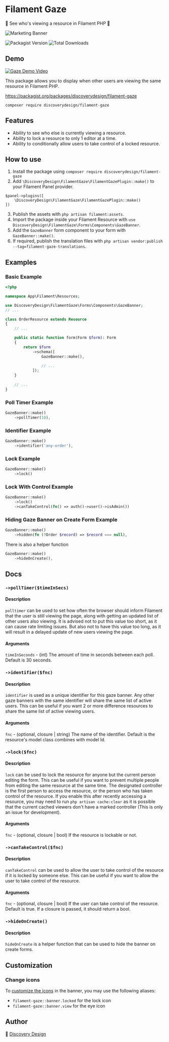 # Filament Gaze

👀 See who's viewing a resource in Filament PHP 🔭

![Marketing Banner](https://raw.githubusercontent.com/discoverydesign/filament-gaze/main/media/1.jpg)

![Packagist Version](https://img.shields.io/packagist/v/discoverydesign/filament-gaze.svg)
![Total Downloads](https://img.shields.io/packagist/dt/discoverydesign/filament-gaze.svg)

## Demo

[![Gaze Demo Video](https://github.com/user-attachments/assets/6839eaa7-25e5-4b4a-8272-44e24123a270)](https://www.loom.com/share/eb45fbb9088145888c066bb2d2303457?sid=64fdd7d4-0e53-4a01-a417-d73d1acf2439)

This package allows you to display when other users are viewing the same resource in Filament PHP.

https://packagist.org/packages/discoverydesign/filament-gaze

```
composer require discoverydesign/filament-gaze
```

## Features
- Ability to see who else is currently viewing a resource.
- Ability to lock a resource to only 1 editor at a time.
- Ability to conditionally allow users to take control of a locked resource.

## How to use
1. Install the package using `composer require discoverydesign/filament-gaze`
2. Add `\DiscoveryDesign\FilamentGaze\FilamentGazePlugin::make()` to your Filament Panel provider. 
```
$panel->plugins([
    \DiscoveryDesign\FilamentGaze\FilamentGazePlugin::make()
])
```
3. Publish the assets with `php artisan filament:assets`.
4. Import the package inside your Filament Resource with `use DiscoveryDesign\FilamentGaze\Forms\Components\GazeBanner`.
5. Add the `GazeBanner` form component to your form with `GazeBanner::make()`.
6. If required, publish the translation files with `php artisan vendor:publish --tag=filament-gaze-translations`.

## Examples

### Basic Example
```php
<?php

namespace App\Filament\Resources;

use DiscoveryDesign\FilamentGaze\Forms\Components\GazeBanner;
// ...

class OrderResource extends Resource
{
    // ...

    public static function form(Form $form): Form
    {
        return $form
            ->schema([
                GazeBanner::make(),
                    
                // ...
            ]);
    }
    
    // ...
}
```

### Poll Timer Example
```php
GazeBanner::make()
    ->pollTimer(10),
```

### Identifier Example
```php
GazeBanner::make()
    ->identifier('any-order'),
```

### Lock Example
```php
GazeBanner::make()
    ->lock()
```

### Lock With Control Example
```php
GazeBanner::make()
    ->lock()
    ->canTakeControl(fn() => auth()->user()->isAdmin())
```

### Hiding Gaze Banner on Create Form Example
```php
GazeBanner::make()
    ->hidden(fn (?Order $record) => $record === null),
```
There is also a helper function
```php
GazeBanner::make()
    ->hideOnCreate(),
```


## Docs

### `->pollTimer($timeInSecs)`

#### Description
`polltimer` can be used to set how often the browser should inform Filament that the user is still viewing the page, along with getting an updated list of other users also viewing. It is advised not to put this value too short, as it can cause rate limiting issues. But also not to have this value too long, as it will result in a delayed update of new users viewing the page.

#### Arguments
`timeInSeconds` - (int) The amount of time in seconds between each poll. Default is 30 seconds.

### `->identifier($fnc)`

#### Description
`identifier` is used as a unique identifier for this gaze banner. Any other gaze banners with the same identifier will share the same list of active users. This can be useful if you want 2 or more difference resources to share the same list of active viewing users.

#### Arguments
`fnc` - (optional, closure | string) The name of the identifier. Default is the resource's model class combines with model Id.

### `->lock($fnc)`

#### Description
`lock` can be used to lock the resource for anyone but the current person editing the form. This can be useful if you want to prevent multiple people from editing the same resource at the same time. The designated controller is the first person to access the resource, or the person who has taken control of the resource. If you enable this after recently accessing a resource, you may need to run `php artisan cache:clear` as it is possible that the current cached viewers don't have a marked controller (This is only an issue for development).

#### Arguments
`fnc` - (optional, closure | bool) If the resource is lockable or not.

### `->canTakeControl($fnc)`

#### Description
`canTakeControl` can be used to allow the user to take control of the resource if it is locked by someone else. This can be useful if you want to allow the user to take control of the resource.

#### Arguments
`fnc` - (optional, closure | bool) If the user can take control of the resource. Default is true. If a closure is passed, it should return a bool.

### `->hideOnCreate()`

#### Description
`hideOnCreate` is a helper function that can be used to hide the banner on create forms.

## Customization

### Change icons

To [customize the icons](https://filamentphp.com/docs/3.x/support/icons#replacing-the-default-icons) in the banner, you may use the following aliases:

- `filament-gaze::banner.locked` for the lock icon
- `filament-gaze::banner.view` for the eye icon

## Author

🚀 [Discovery Design](https://discoverydesign.co.uk)

